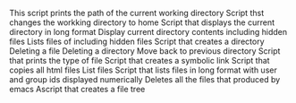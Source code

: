 This script prints the path of the current working directory
Script thst changes the workking directory to home
Script that displays the current directory in long format
Display current directory contents including hidden files
Lists files of including hidden files
Script that creates a directory 
Deleting a file
Deleting a directory
Move back to previous directory
Script that prints the type of file 
Script that creates a symbolic link
Script that copies all html files
List files 
Script that lists files in long format with user and group ids displayed numerically
Deletes all the files that produced by emacs
Ascript that creates a file tree
